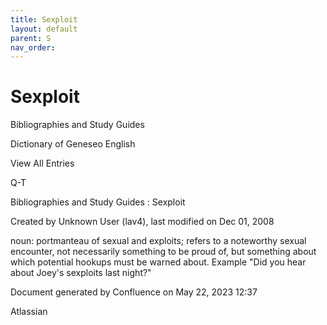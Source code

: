 ```yaml
---
title: Sexploit
layout: default
parent: S
nav_order:
---
```


# Sexploit

Bibliographies and Study Guides

Dictionary of Geneseo English

View All Entries

Q-T

Bibliographies and Study Guides : Sexploit

Created by  Unknown User (lav4), last modified on Dec 01, 2008

noun: portmanteau of sexual and exploits; refers to a noteworthy sexual encounter, not necessarily something to be proud of, but something about which potential hookups must be warned about. Example &quot;Did you hear about Joey's sexploits last night?&quot;

Document generated by Confluence on May 22, 2023 12:37

Atlassian
